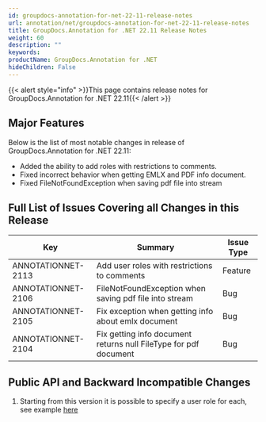 ```yaml
---
id: groupdocs-annotation-for-net-22-11-release-notes
url: annotation/net/groupdocs-annotation-for-net-22-11-release-notes
title: GroupDocs.Annotation for .NET 22.11 Release Notes
weight: 60
description: ""
keywords: 
productName: GroupDocs.Annotation for .NET
hideChildren: False
---
```

{{< alert style="info" >}}This page contains release notes for GroupDocs.Annotation for .NET 22.11{{< /alert >}}

## Major Features

Below is the list of most notable changes in release of GroupDocs.Annotation for .NET 22.11:
* Added the ability to add roles with restrictions to comments.
* Fixed incorrect behavior when getting EMLX and PDF info document.
* Fixed FileNotFoundException when saving pdf file into stream


## Full List of Issues Covering all Changes in this Release

| Key | Summary | Issue Type |
| --- | --- | --- |
|ANNOTATIONNET-2113 | Add user roles with restrictions to comments | Feature |
|ANNOTATIONNET-2106 | FileNotFoundException when saving pdf file into stream | Bug |
|ANNOTATIONNET-2105 | Fix exception when getting info about emlx document | Bug |
|ANNOTATIONNET-2104 | Fix getting info document returns null FileType for pdf document | Bug |



## Public API and Backward Incompatible Changes

1. Starting from this version it is possible to specify a user role for each, see example [here](https://docs.groupdocs.com/annotation/net/apply-roles)
